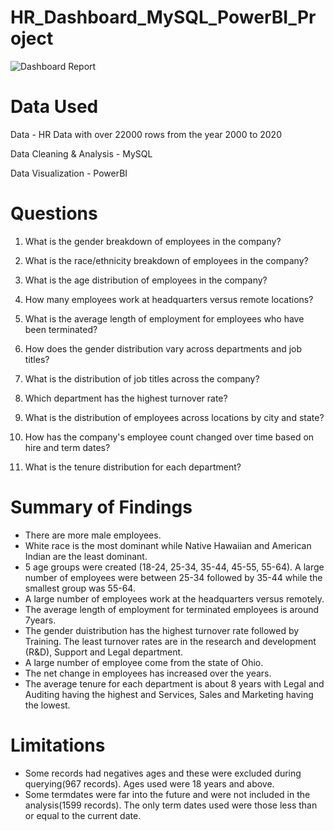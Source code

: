 # HR_Dashboard_MySQL_PowerBI_Project
![Dashboard Report](https://github.com/user-attachments/assets/1e5b5115-5557-46c5-a1e8-8c889c63ff7f)

# Data Used
Data - HR Data with over 22000 rows from the year 2000 to 2020

Data Cleaning & Analysis - MySQL

Data Visualization - PowerBI

# Questions

1. What is the gender breakdown of employees in the company?

2. What is the race/ethnicity breakdown of employees in the company?

3. What is the age distribution of employees in the company?


4. How many employees work at headquarters versus remote locations?


5. What is the average length of employment for employees who have been terminated?

6. How does the gender distribution vary across departments and job titles?


7. What is the distribution of job titles across the company?


8. Which department has the highest turnover rate?


9. What is the distribution of employees across locations by city and state?


10. How has the company's employee count changed over time based on hire and term dates?

11. What is the tenure distribution for each department?

# Summary of Findings
* There are more male employees.
* White race is the most dominant while Native Hawaiian and American Indian are the least dominant.
* 5 age groups were created (18-24, 25-34, 35-44, 45-55, 55-64). A large number of employees were between 25-34 followed by 35-44 while the smallest group was 55-64.
* A large number of employees work at the headquarters versus remotely.
* The average length of employment for terminated employees is around 7years.
* The gender duistribution has the highest turnover rate followed by Training. The least turnover rates are in the research and development (R&D), Support and Legal department.
* A large number of employee come from the state of Ohio.
* The net change in employees has increased over the years.
* The average tenure for each department is about 8 years with Legal and Auditing having the highest and Services, Sales and Marketing having the lowest.


 # Limitations
 * Some records had negatives ages and these were excluded during querying(967 records). Ages used were 18 years and above.
 * Some termdates were far into the future and were not included in the analysis(1599 records). The only term dates used were those less than or equal to the current date.


